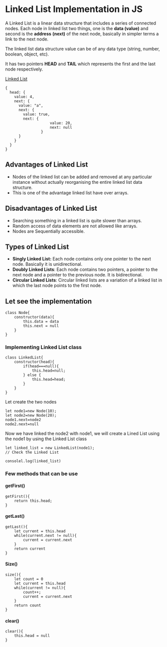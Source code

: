 # Linked List Implementation in JS 

A Linked List is a linear data structure that includes a series of connected nodes. Each node in linked list two things, one is the **data (value)** and second is the **address** **(next)** of the next node, basically in simpler terms a link to the next  node.

The linked list data structure value can be of any data type (string, number, boolean, object, etc).

It has two pointers **HEAD** and **TAIL** which represents the first and the last node respectively.

[Linked List]("https://satin-crabapple-c09.notion.site/image/https%3A%2F%2Fs3-us-west-2.amazonaws.com%2Fsecure.notion-static.com%2F86240742-cf51-4e9f-b822-ec82e2a12eed%2FScreenshot_2022-06-02_at_1.42.26_AM.png?table=block&id=037367d2-3be9-49da-9888-b3cf720e2607&spaceId=86b12707-037d-4f1c-8cde-bed407df600e&width=2000&userId=&cache=v2")

```
{
  head: {
    value: 4, 
    next: {
      value: "a", 
      next: {
        value: true, 
        next: {
					value: 20,
					next: null
				}
      }
    }
  }
}

```

## Advantages of Linked List 

- Nodes of the linked list can be added and removed at any particular instance without actually reorganising the entire linked list data structure.
- This is one of the advantage linked list have over arrays.

## Disadvantages of Linked List 

- Searching something in a linked list is quite slower than arrays.
- Random access of data elements are not allowed like arrays.
- Nodes are Sequentially accessible.

## Types of Linked List 

- **Singly Linked List:** Each node contains only one pointer to the next node. Basically it is unidirectional.
- **Doubly Linked Lists**: Each node contains two pointers, a pointer to the next node and a pointer to the previous node. It is bidirectional.
- **Circular Linked Lists**: Circular linked lists are a variation of a linked list in which the last node points to the first node.

## Let see the implementation 

```
class Node{
    constructor(data){
        this.data = data 
        this.next = null
    }
}

```

### Implementing Linked List class 
```
class LinkedList{
	constructor(head){
		if(head===null){
			this.head=null;
		} else {
			this.head=head;
		}
	}
}
```

Let create the two nodes 

```
let node1=new Node(10);
let node2=new Node(20);
node1.next=node2
node2.next=null
```

Now we have linked the node2 with node1, we will create a Lined List using the node1 by using the Linked List class 

```
let linked_list = new LinkedList(node1);
// Check the Linked List 

consolel.log(linked_list)
```

### Few methods that can be use

#### getFirst()
```
getFirst(){
    return this.head;
}
```

#### getLast()
```
getLast(){
    let current = this.head 
    while(current.next != null){
        current = current.next
    }
    return current 
}
```

#### Size()

```
size(){
    let count = 0 
    let current = this.head
    while(current != null){
        count++;
        current = current.next
    }
    return count
}
```

#### clear()

```
clear(){
    this.head = null
}
```